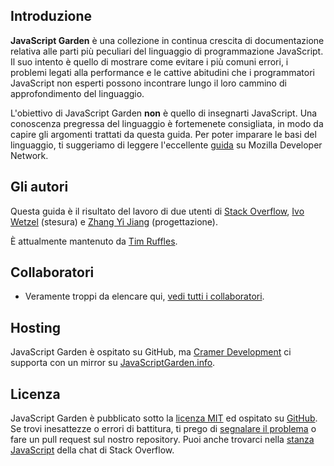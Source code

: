 ## Introduzione

**JavaScript Garden** è una collezione in continua crescita di documentazione
relativa alle parti più peculiari del linguaggio di programmazione JavaScript.
Il suo intento è quello di mostrare come evitare i più comuni errori, i
problemi legati alla performance e le cattive abitudini che i programmatori
JavaScript non esperti possono incontrare lungo il loro cammino di
approfondimento del linguaggio.

L'obiettivo di JavaScript Garden **non** è quello di insegnarti JavaScript.
Una conoscenza pregressa del linguaggio è fortemenete consigliata, in modo da
capire gli argomenti trattati da questa guida. Per poter imparare le basi del
linguaggio, ti suggeriamo di leggere l'eccellente [guida][1] su Mozilla
Developer Network.

## Gli autori

Questa guida è il risultato del lavoro di due utenti di [Stack Overflow][2],
[Ivo Wetzel][3] (stesura) e [Zhang Yi Jiang][4] (progettazione).

&Egrave; attualmente mantenuto da [Tim Ruffles](http://truffles.me.uk).

## Collaboratori

- Veramente troppi da elencare qui, [vedi tutti i collaboratori](https://github.com/BonsaiDen/JavaScript-Garden/graphs/contributors).

## Hosting

JavaScript Garden è ospitato su GitHub, ma [Cramer Development][7] ci supporta
con un mirror su [JavaScriptGarden.info][8].

## Licenza

JavaScript Garden è pubblicato sotto la [licenza MIT][9] ed ospitato su
[GitHub][10]. Se trovi inesattezze o errori di battitura, ti prego di
[segnalare il problema][11] o fare un pull request sul nostro repository.
Puoi anche trovarci nella [stanza JavaScript][12] della chat di Stack
Overflow.

[1]: https://developer.mozilla.org/en/JavaScript/Guide
[2]: http://stackoverflow.com/
[3]: http://stackoverflow.com/users/170224/ivo-wetzel
[4]: http://stackoverflow.com/users/313758/yi-jiang
[5]: https://github.com/caio
[6]: https://github.com/blixt
[7]: http://cramerdev.com/
[8]: http://javascriptgarden.info/
[9]: https://github.com/BonsaiDen/JavaScript-Garden/blob/next/LICENSE
[10]: https://github.com/BonsaiDen/JavaScript-Garden
[11]: https://github.com/BonsaiDen/JavaScript-Garden/issues
[12]: http://chat.stackoverflow.com/rooms/17/javascript
